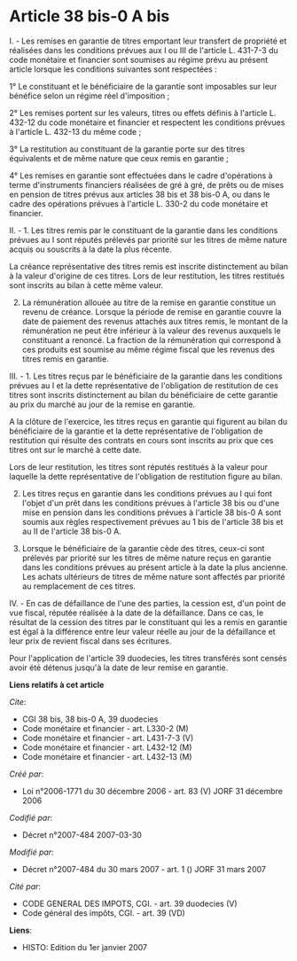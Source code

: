 # Article 38 bis-0 A bis

I. - Les remises en garantie de titres emportant leur transfert de propriété et réalisées dans les conditions prévues aux I
ou III de l'article L. 431-7-3 du code monétaire et financier sont soumises au régime prévu au présent article lorsque les
conditions suivantes sont respectées :

1° Le constituant et le bénéficiaire de la garantie sont imposables sur leur bénéfice selon un régime réel d'imposition ;

2° Les remises portent sur les valeurs, titres ou effets définis à l'article L. 432-12 du code monétaire et financier et
respectent les conditions prévues à l'article L. 432-13 du même code ;

3° La restitution au constituant de la garantie porte sur des titres équivalents et de même nature que ceux remis en
garantie ;

4° Les remises en garantie sont effectuées dans le cadre d'opérations à terme d'instruments financiers réalisées de gré à
gré, de prêts ou de mises en pension de titres prévus aux articles 38 bis et 38 bis-0 A, ou dans le cadre des opérations
prévues à l'article L. 330-2 du code monétaire et financier.

II. - 1. Les titres remis par le constituant de la garantie dans les conditions prévues au I sont réputés prélevés par
priorité sur les titres de même nature acquis ou souscrits à la date la plus récente.

La créance représentative des titres remis est inscrite distinctement au bilan à la valeur d'origine de ces titres. Lors de
leur restitution, les titres restitués sont inscrits au bilan à cette même valeur.

2. La rémunération allouée au titre de la remise en garantie constitue un revenu de créance. Lorsque la période de remise en
garantie couvre la date de paiement des revenus attachés aux titres remis, le montant de la rémunération ne peut être
inférieur à la valeur des revenus auxquels le constituant a renoncé. La fraction de la rémunération qui correspond à ces
produits est soumise au même régime fiscal que les revenus des titres remis en garantie.

III. - 1. Les titres reçus par le bénéficiaire de la garantie dans les conditions prévues au I et la dette représentative de
l'obligation de restitution de ces titres sont inscrits distinctement au bilan du bénéficiaire de cette garantie au prix du
marché au jour de la remise en garantie.

A la clôture de l'exercice, les titres reçus en garantie qui figurent au bilan du bénéficiaire de la garantie et la dette
représentative de l'obligation de restitution qui résulte des contrats en cours sont inscrits au prix que ces titres ont sur
le marché à cette date.

Lors de leur restitution, les titres sont réputés restitués à la valeur pour laquelle la dette représentative de l'obligation
de restitution figure au bilan.

2. Les titres reçus en garantie dans les conditions prévues au I qui font l'objet d'un prêt dans les conditions prévues à
l'article 38 bis ou d'une mise en pension dans les conditions prévues à l'article 38 bis-0 A sont soumis aux règles
respectivement prévues au 1 bis de l'article 38 bis et au II de l'article 38 bis-0 A.

3. Lorsque le bénéficiaire de la garantie cède des titres, ceux-ci sont prélevés par priorité sur les titres de même nature
reçus en garantie dans les conditions prévues au présent article à la date la plus ancienne. Les achats ultérieurs de titres
de même nature sont affectés par priorité au remplacement de ces titres.

IV. - En cas de défaillance de l'une des parties, la cession est, d'un point de vue fiscal, réputée réalisée à la date de la
défaillance. Dans ce cas, le résultat de la cession des titres par le constituant qui les a remis en garantie est égal à la
différence entre leur valeur réelle au jour de la défaillance et leur prix de revient fiscal dans ses écritures.

Pour l'application de l'article 39 duodecies, les titres transférés sont censés avoir été détenus jusqu'à la date de leur
remise en garantie.

**Liens relatifs à cet article**

_Cite_:

  - CGI 38 bis, 38 bis-0 A, 39 duodecies
  - Code monétaire et financier - art. L330-2 (M)
  - Code monétaire et financier - art. L431-7-3 (V)
  - Code monétaire et financier - art. L432-12 (M)
  - Code monétaire et financier - art. L432-13 (M)

_Créé par_:

  - Loi n°2006-1771 du 30 décembre 2006 - art. 83 (V) JORF 31 décembre 2006

_Codifié par_:

  - Décret n°2007-484 2007-03-30

_Modifié par_:

  - Décret n°2007-484 du 30 mars 2007 - art. 1 () JORF 31 mars 2007

_Cité par_:

  - CODE GENERAL DES IMPOTS, CGI. - art. 39 duodecies (V)
  - Code général des impôts, CGI. - art. 39 (VD)

**Liens**:

  - HISTO: Edition du 1er janvier 2007

